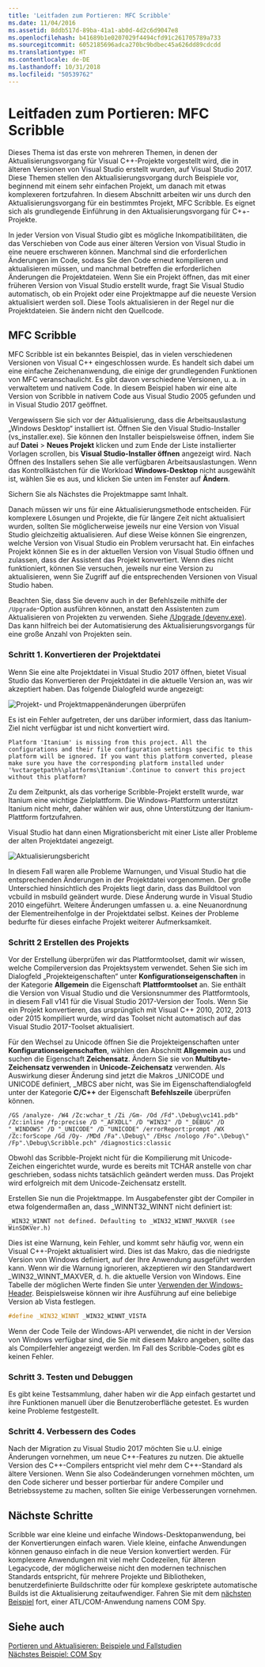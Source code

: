 ```yaml
---
title: 'Leitfaden zum Portieren: MFC Scribble'
ms.date: 11/04/2016
ms.assetid: 8ddb517d-89ba-41a1-ab0d-4d2c6d9047e8
ms.openlocfilehash: b41689b1e0207029f4494cfd91c261705789a733
ms.sourcegitcommit: 6052185696adca270bc9bdbec45a626dd89cdcdd
ms.translationtype: HT
ms.contentlocale: de-DE
ms.lasthandoff: 10/31/2018
ms.locfileid: "50539762"
---
```

# <a name="porting-guide-mfc-scribble"></a>Leitfaden zum Portieren: MFC Scribble

Dieses Thema ist das erste von mehreren Themen, in denen der Aktualisierungsvorgang für Visual C++-Projekte vorgestellt wird, die in älteren Versionen von Visual Studio erstellt wurden, auf Visual Studio 2017. Diese Themen stellen den Aktualisierungsvorgang durch Beispiele vor, beginnend mit einem sehr einfachen Projekt, um danach mit etwas komplexeren fortzufahren. In diesem Abschnitt arbeiten wir uns durch den Aktualisierungsvorgang für ein bestimmtes Projekt, MFC Scribble. Es eignet sich als grundlegende Einführung in den Aktualisierungsvorgang für C++-Projekte.

In jeder Version von Visual Studio gibt es mögliche Inkompatibilitäten, die das Verschieben von Code aus einer älteren Version von Visual Studio in eine neuere erschweren können. Manchmal sind die erforderlichen Änderungen im Code, sodass Sie den Code erneut kompilieren und aktualisieren müssen, und manchmal betreffen die erforderlichen Änderungen die Projektdateien. Wenn Sie ein Projekt öffnen, das mit einer früheren Version von Visual Studio erstellt wurde, fragt Sie Visual Studio automatisch, ob ein Projekt oder eine Projektmappe auf die neueste Version aktualisiert werden soll. Diese Tools aktualisieren in der Regel nur die Projektdateien. Sie ändern nicht den Quellcode.

## <a name="mfc-scribble"></a>MFC Scribble

MFC Scribble ist ein bekanntes Beispiel, das in vielen verschiedenen Versionen von Visual C++ eingeschlossen wurde. Es handelt sich dabei um eine einfache Zeichenanwendung, die einige der grundlegenden Funktionen von MFC veranschaulicht. Es gibt davon verschiedene Versionen, u. a. in verwaltetem und nativem Code. In diesem Beispiel haben wir eine alte Version von Scribble in nativem Code aus Visual Studio 2005 gefunden und in Visual Studio 2017 geöffnet.

Vergewissern Sie sich vor der Aktualisierung, dass die Arbeitsauslastung „Windows Desktop“ installiert ist. Öffnen Sie den Visual Studio-Installer (vs_installer.exe). Sie können den Installer beispielsweise öffnen, indem Sie auf **Datei** > **Neues Projekt** klicken und zum Ende der Liste installierter Vorlagen scrollen, bis **Visual Studio-Installer öffnen** angezeigt wird. Nach Öffnen des Installers sehen Sie alle verfügbaren Arbeitsauslastungen. Wenn das Kontrollkästchen für die Workload **Windows-Desktop** nicht ausgewählt ist, wählen Sie es aus, und klicken Sie unten im Fenster auf **Ändern**.

Sichern Sie als Nächstes die Projektmappe samt Inhalt.

Danach müssen wir uns für eine Aktualisierungsmethode entscheiden. Für komplexere Lösungen und Projekte, die für längere Zeit nicht aktualisiert wurden, sollten Sie möglicherweise jeweils nur eine Version von Visual Studio gleichzeitig aktualisieren. Auf diese Weise können Sie eingrenzen, welche Version von Visual Studio ein Problem verursacht hat. Ein einfaches Projekt können Sie es in der aktuellen Version von Visual Studio öffnen und zulassen, dass der Assistent das Projekt konvertiert. Wenn dies nicht funktioniert, können Sie versuchen, jeweils nur eine Version zu aktualisieren, wenn Sie Zugriff auf die entsprechenden Versionen von Visual Studio haben.

Beachten Sie, dass Sie devenv auch in der Befehlszeile mithilfe der `/Upgrade`-Option ausführen können, anstatt den Assistenten zum Aktualisieren von Projekten zu verwenden. Siehe [/Upgrade (devenv.exe)](/visualstudio/ide/reference/upgrade-devenv-exe). Das kann hilfreich bei der Automatisierung des Aktualisierungsvorgangs für eine große Anzahl von Projekten sein.

### <a name="step-1-converting-the-project-file"></a>Schritt 1. Konvertieren der Projektdatei

Wenn Sie eine alte Projektdatei in Visual Studio 2017 öffnen, bietet Visual Studio das Konvertieren der Projektdatei in die aktuelle Version an, was wir akzeptiert haben. Das folgende Dialogfeld wurde angezeigt:

![Projekt- und Projektmappenänderungen überprüfen](../porting/media/scribbleprojectupgrade.PNG "ScribbleProjectUpgrade")

Es ist ein Fehler aufgetreten, der uns darüber informiert, dass das Itanium-Ziel nicht verfügbar ist und nicht konvertiert wird.

```Output
Platform 'Itanium' is missing from this project. All the configurations and their file configuration settings specific to this platform will be ignored. If you want this platform converted, please make sure you have the corresponding platform installed under '%vctargetpath%\platforms\Itanium'.Continue to convert this project without this platform?
```

Zu dem Zeitpunkt, als das vorherige Scribble-Projekt erstellt wurde, war Itanium eine wichtige Zielplattform. Die Windows-Plattform unterstützt Itanium nicht mehr, daher wählen wir aus, ohne Unterstützung der Itanium-Plattform fortzufahren.

Visual Studio hat dann einen Migrationsbericht mit einer Liste aller Probleme der alten Projektdatei angezeigt.

![Aktualisierungsbericht](../porting/media/scribblemigrationreport.PNG "ScribbleMigrationReport")

In diesem Fall waren alle Probleme Warnungen, und Visual Studio hat die entsprechenden Änderungen in der Projektdatei vorgenommen. Der große Unterschied hinsichtlich des Projekts liegt darin, dass das Buildtool von vcbuild in msbuild geändert wurde. Diese Änderung wurde in Visual Studio 2010 eingeführt. Weitere Änderungen umfassen u. a. eine Neuanordnung der Elementreihenfolge in der Projektdatei selbst. Keines der Probleme bedurfte für dieses einfache Projekt weiterer Aufmerksamkeit.

### <a name="step-2-getting-it-to-build"></a>Schritt 2 Erstellen des Projekts

Vor der Erstellung überprüfen wir das Plattformtoolset, damit wir wissen, welche Compilerversion das Projektsystem verwendet. Sehen Sie sich im Dialogfeld „Projekteigenschaften“ unter **Konfigurationseigenschaften** in der Kategorie **Allgemein** die Eigenschaft **Plattformtoolset** an. Sie enthält die Version von Visual Studio und die Versionsnummer des Plattformtools, in diesem Fall v141 für die Visual Studio 2017-Version der Tools. Wenn Sie ein Projekt konvertieren, das ursprünglich mit Visual C++ 2010, 2012, 2013 oder 2015 kompiliert wurde, wird das Toolset nicht automatisch auf das Visual Studio 2017-Toolset aktualisiert.

Für den Wechsel zu Unicode öffnen Sie die Projekteigenschaften unter **Konfigurationseigenschaften**, wählen den Abschnitt **Allgemein** aus und suchen die Eigenschaft **Zeichensatz**. Ändern Sie sie von **Multibyte-Zeichensatz verwenden** in **Unicode-Zeichensatz** verwenden. Als Auswirkung dieser Änderung sind jetzt die Makros _UNICODE und UNICODE definiert, _MBCS aber nicht, was Sie im Eigenschaftendialogfeld unter der Kategorie **C/C++** der Eigenschaft **Befehlszeile** überprüfen können.

```Output
/GS /analyze- /W4 /Zc:wchar_t /Zi /Gm- /Od /Fd".\Debug\vc141.pdb" /Zc:inline /fp:precise /D "_AFXDLL" /D "WIN32" /D "_DEBUG" /D "_WINDOWS" /D "_UNICODE" /D "UNICODE" /errorReport:prompt /WX /Zc:forScope /Gd /Oy- /MDd /Fa".\Debug\" /EHsc /nologo /Fo".\Debug\" /Fp".\Debug\Scribble.pch" /diagnostics:classic
```

Obwohl das Scribble-Projekt nicht für die Kompilierung mit Unicode-Zeichen eingerichtet wurde, wurde es bereits mit TCHAR anstelle von char geschrieben, sodass nichts tatsächlich geändert werden muss. Das Projekt wird erfolgreich mit dem Unicode-Zeichensatz erstellt.

Erstellen Sie nun die Projektmappe. Im Ausgabefenster gibt der Compiler in etwa folgendermaßen an, dass _WINNT32_WINNT nicht definiert ist:

```Output
_WIN32_WINNT not defined. Defaulting to _WIN32_WINNT_MAXVER (see WinSDKVer.h)
```

Dies ist eine Warnung, kein Fehler, und kommt sehr häufig vor, wenn ein Visual C++-Projekt aktualisiert wird. Dies ist das Makro, das die niedrigste Version von Windows definiert, auf der Ihre Anwendung ausgeführt werden kann. Wenn wir die Warnung ignorieren, akzeptieren wir den Standardwert _WIN32_WINNT_MAXVER, d. h. die aktuelle Version von Windows. Eine Tabelle der möglichen Werte finden Sie unter [Verwenden der Windows-Header](/windows/desktop/WinProg/using-the-windows-headers). Beispielsweise können wir ihre Ausführung auf eine beliebige Version ab Vista festlegen.

```cpp
#define _WIN32_WINNT _WIN32_WINNT_VISTA
```

Wenn der Code Teile der Windows-API verwendet, die nicht in der Version von Windows verfügbar sind, die Sie mit diesem Makro angeben, sollte das als Compilerfehler angezeigt werden. Im Fall des Scribble-Codes gibt es keinen Fehler.

### <a name="step-3-testing-and-debugging"></a>Schritt 3. Testen und Debuggen

Es gibt keine Testsammlung, daher haben wir die App einfach gestartet und ihre Funktionen manuell über die Benutzeroberfläche getestet. Es wurden keine Probleme festgestellt.

### <a name="step-4-improve-the-code"></a>Schritt 4. Verbessern des Codes

Nach der Migration zu Visual Studio 2017 möchten Sie u.U. einige Änderungen vornehmen, um neue C++-Features zu nutzen. Die aktuelle Version des C++-Compilers entspricht viel mehr dem C++-Standard als ältere Versionen. Wenn Sie also Codeänderungen vornehmen möchten, um den Code sicherer und besser portierbar für andere Compiler und Betriebssysteme zu machen, sollten Sie einige Verbesserungen vornehmen.

## <a name="next-steps"></a>Nächste Schritte

Scribble war eine kleine und einfache Windows-Desktopanwendung, bei der Konvertierungen einfach waren. Viele kleine, einfache Anwendungen können genauso einfach in die neue Version konvertiert werden.  Für komplexere Anwendungen mit viel mehr Codezeilen, für älteren Legacycode, der möglicherweise nicht den modernen technischen Standards entspricht, für mehrere Projekte und Bibliotheken, benutzerdefinierte Buildschritte oder für komplexe geskriptete automatische Builds ist die Aktualisierung zeitaufwendiger. Fahren Sie mit dem [nächsten Beispiel](../porting/porting-guide-com-spy.md) fort, einer ATL/COM-Anwendung namens COM Spy.

## <a name="see-also"></a>Siehe auch

[Portieren und Aktualisieren: Beispiele und Fallstudien](../porting/porting-and-upgrading-examples-and-case-studies.md)<br/>
[Nächstes Beispiel: COM Spy](../porting/porting-guide-com-spy.md)